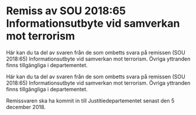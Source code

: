 # Remiss av SOU 2018:65 Informationsutbyte vid samverkan mot terrorism

Här kan du ta del av svaren från de som ombetts svara på remissen (SOU 2018:65) Informationsutbyte vid samverkan mot terrorism. Övriga yttranden finns tillgängliga i departementet.

Här kan du ta del av svaren från de som ombetts svara på remissen (SOU 2018:65) Informationsutbyte vid samverkan mot terrorism. Övriga yttranden finns tillgängliga i departementet.

Remissvaren ska ha kommit in till Justitiedepartementet senast den 5 december 2018.
